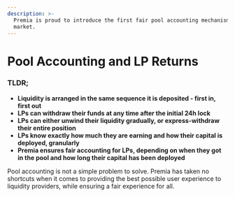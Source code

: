 ```yaml
---
description: >-
  Premia is proud to introduce the first fair pool accounting mechanism on the
  market.
---
```


# Pool Accounting and LP Returns

### **TLDR;**

* **Liquidity is arranged in the same sequence it is deposited - first in, first out**
* **LPs can withdraw their funds at any time after the initial 24h lock**
* **LPs can either unwind their liquidity gradually, or express-withdraw their entire position**
* **LPs know exactly how much they are earning and how their capital is deployed, granularly**
* **Premia ensures fair accounting for LPs, depending on when they got in the pool and how long their capital has been deployed**

Pool accounting is not a simple problem to solve. Premia has taken no shortcuts when it comes to providing the best possible user experience to liquidity providers, while ensuring a fair experience for all.
